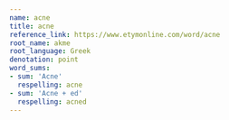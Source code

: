 ```yaml
---
name: acne
title: acne
reference_link: https://www.etymonline.com/word/acne
root_name: akme
root_language: Greek
denotation: point
word_sums:
- sum: 'Acne'
  respelling: acne
- sum: 'Acne + ed'
  respelling: acned
---
```

